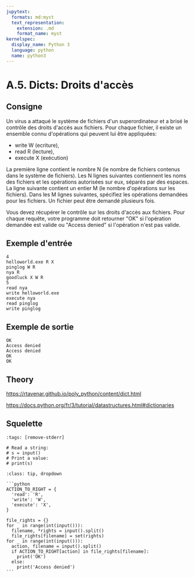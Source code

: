 ```yaml
---
jupytext:
  formats: md:myst
  text_representation:
    extension: .md
    format_name: myst
kernelspec:
  display_name: Python 3
  language: python
  name: python3
---
```


# A.5. Dicts: Droits d'accès

## Consigne

Un virus a attaqué le système de fichiers d'un superordinateur et a brisé le contrôle des droits d'accès aux fichiers. Pour chaque fichier, il existe un ensemble connu d'opérations qui peuvent lui être appliquées:


- write W (ecriture),
- read R (lecture),
- execute X (exécution)


La première ligne contient le nombre N (le nombre de fichiers contenus dans le système de fichiers). Les N lignes suivantes contiennent les noms des fichiers et les opérations autorisées sur eux, séparés par des espaces. La ligne suivante contient un entier M (le nombre d'opérations sur les fichiers). Dans les M lignes suivantes, spécifiez les opérations demandées pour les fichiers. Un fichier peut être demandé plusieurs fois.

Vous devez récupérer le contrôle sur les droits d'accès aux fichiers. Pour chaque requête, votre programme doit retourner "OK" si l'opération demandée est valide ou "Access denied" si l'opération n'est pas valide.

## Exemple d'entrée

```
4
helloworld.exe R X
pinglog W R
nya R
goodluck X W R
5
read nya
write helloworld.exe
execute nya
read pinglog
write pinglog
```

## Exemple de sortie

```
OK
Access denied
Access denied
OK
OK
```

## Theory

https://rtavenar.github.io/poly_python/content/dict.html

https://docs.python.org/fr/3/tutorial/datastructures.html#dictionaries

## Squelette

```{code-cell} python
:tags: [remove-stderr]

# Read a string:
# s = input()
# Print a value:
# print(s)
```

````{admonition} Cliquez ici pour voir la solution
:class: tip, dropdown

```python
ACTION_TO_RIGHT = {
  'read': 'R',
  'write': 'W',
  'execute': 'X',
}

file_rights = {}
for _ in range(int(input())):
  filename, *rights = input().split()
  file_rights[filename] = set(rights)
for _ in range(int(input())):
  action, filename = input().split()
  if ACTION_TO_RIGHT[action] in file_rights[filename]:
    print('OK')
  else:
    print('Access denied')
```
````
